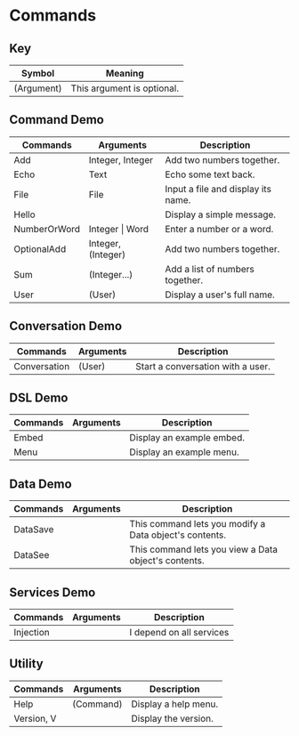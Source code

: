 # Commands

## Key
| Symbol     | Meaning                    |
| ---------- | -------------------------- |
| (Argument) | This argument is optional. |

## Command Demo
| Commands     | Arguments          | Description                        |
| ------------ | ------------------ | ---------------------------------- |
| Add          | Integer, Integer   | Add two numbers together.          |
| Echo         | Text               | Echo some text back.               |
| File         | File               | Input a file and display its name. |
| Hello        | <none>             | Display a simple message.          |
| NumberOrWord | Integer \| Word    | Enter a number or a word.          |
| OptionalAdd  | Integer, (Integer) | Add two numbers together.          |
| Sum          | (Integer...)       | Add a list of numbers together.    |
| User         | (User)             | Display a user's full name.        |

## Conversation Demo
| Commands     | Arguments | Description                       |
| ------------ | --------- | --------------------------------- |
| Conversation | (User)    | Start a conversation with a user. |

## DSL Demo
| Commands | Arguments | Description               |
| -------- | --------- | ------------------------- |
| Embed    | <none>    | Display an example embed. |
| Menu     | <none>    | Display an example menu.  |

## Data Demo
| Commands | Arguments | Description                                            |
| -------- | --------- | ------------------------------------------------------ |
| DataSave | <none>    | This command lets you modify a Data object's contents. |
| DataSee  | <none>    | This command lets you view a Data object's contents.   |

## Services Demo
| Commands  | Arguments | Description              |
| --------- | --------- | ------------------------ |
| Injection | <none>    | I depend on all services |

## Utility
| Commands   | Arguments | Description          |
| ---------- | --------- | -------------------- |
| Help       | (Command) | Display a help menu. |
| Version, V | <none>    | Display the version. |

